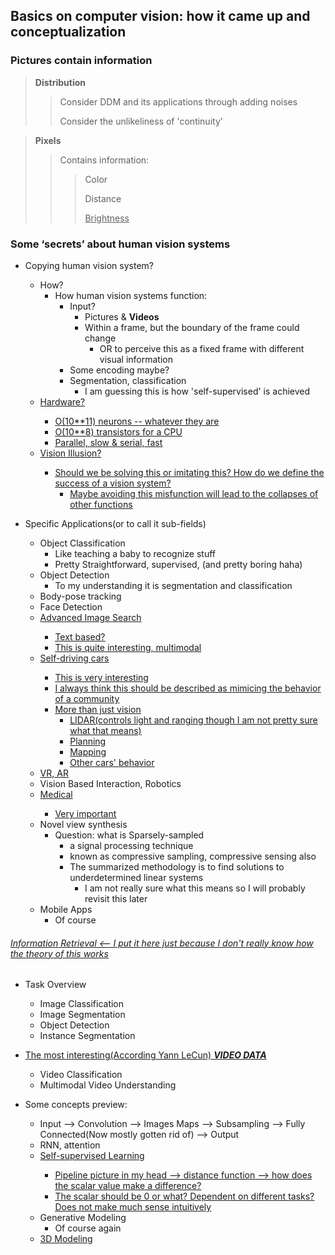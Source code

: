 ## Basics on computer vision: how it came up and conceptualization

### Pictures contain information
> **Distribution**
> > Consider DDM and its applications through adding noises
> >
> > Consider the unlikeliness of 'continuity'

> **Pixels**
> > Contains information:
> > > Color
> > >
> > > Distance
> > >
> > > <ins>Brightness<ins>

### Some ‘secrets’ about human vision systems

- Copying human vision system?
  - How?
    - How human vision systems function:
      - Input? 
        - Pictures & **Videos**
        - Within a frame, but the boundary of the frame could change
          - OR to perceive this as a fixed frame with different visual information
      - Some encoding maybe?
      - Segmentation, classification
        - I am guessing this is how 'self-supervised' is achieved
  - <ins>Hardware?<ins>
    - O(10**11) neurons -- whatever they are
    - O(10**8) transistors for a CPU
    - Parallel, slow & serial, fast
  - <ins>Vision Illusion?<ins>
    - Should we be solving this or imitating this? How do we define the success of a vision system?
      - Maybe avoiding this misfunction will lead to the collapses of other functions



- Specific Applications(or to call it sub-fields)
  - Object Classification
    - Like teaching a baby to recognize stuff
    - Pretty Straightforward, supervised, (and pretty boring haha)
  - Object Detection
    - To my understanding it is segmentation and classification
  - Body-pose tracking
  - Face Detection
  - <ins>Advanced Image Search<ins>
    - Text based?
    - This is quite interesting, multimodal
  - <ins>Self-driving cars<ins>
    - This is very interesting
    - I always think this should be described as mimicing the behavior of a community
    - More than just vision
      - LIDAR(controls light and ranging though I am not pretty sure what that means)
      - Planning
      - Mapping
      - Other cars' behavior
  - <ins>VR, AR<ins>
  - Vision Based Interaction, Robotics
  - <ins>Medical<ins>
    - Very important
  - Novel view synthesis
    - Question: what is Sparsely-sampled
      - a signal processing technique
      - known as compressive sampling, compressive sensing also
      - The summarized methodology is to find solutions to underdetermined linear systems
        - I am not really sure what this means so I will probably revisit this later
  - Mobile Apps
    - Of course

###### <ins>Information Retrieval <-- I put it here just because I don't really know how the theory of this works<ins>

- Task Overview
  - Image Classification
  - Image Segmentation
  - Object Detection
  - Instance Segmentation

- <ins>The most interesting(According Yann LeCun)  ***VIDEO DATA***<ins>
  - Video Classification
  - Multimodal Video Understanding


- Some concepts preview:
  - Input --> Convolution --> Images Maps --> Subsampling --> Fully Connected(Now mostly gotten rid of) --> Output
  - RNN, attention
  - <ins>Self-supervised Learning<ins>
    - Pipeline picture in my head -->  distance function --> how does the scalar value make a difference?
    - The scalar should be 0 or what? Dependent on different tasks? Does not make much sense intuitively
  - Generative Modeling 
    - Of course again
  - <ins>3D Modeling<ins>




